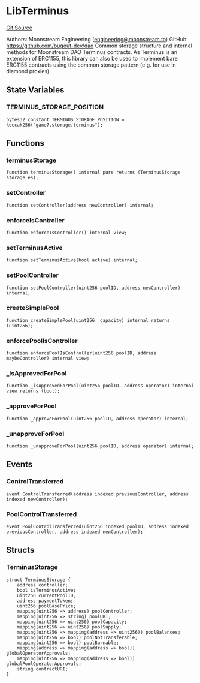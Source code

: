 # LibTerminus
[Git Source](https://github.com/G7DAO/protocol/blob/f0f83a37294cdf00eb87c0478d9db8879b5b60dc/contracts/security/terminus/LibTerminus.sol)

Authors: Moonstream Engineering (engineering@moonstream.to)
GitHub: https://github.com/bugout-dev/dao
Common storage structure and internal methods for Moonstream DAO Terminus contracts.
As Terminus is an extension of ERC1155, this library can also be used to implement bare ERC1155 contracts
using the common storage pattern (e.g. for use in diamond proxies).


## State Variables
### TERMINUS_STORAGE_POSITION

```solidity
bytes32 constant TERMINUS_STORAGE_POSITION = keccak256("game7.storage.terminus");
```


## Functions
### terminusStorage


```solidity
function terminusStorage() internal pure returns (TerminusStorage storage es);
```

### setController


```solidity
function setController(address newController) internal;
```

### enforceIsController


```solidity
function enforceIsController() internal view;
```

### setTerminusActive


```solidity
function setTerminusActive(bool active) internal;
```

### setPoolController


```solidity
function setPoolController(uint256 poolID, address newController) internal;
```

### createSimplePool


```solidity
function createSimplePool(uint256 _capacity) internal returns (uint256);
```

### enforcePoolIsController


```solidity
function enforcePoolIsController(uint256 poolID, address maybeController) internal view;
```

### _isApprovedForPool


```solidity
function _isApprovedForPool(uint256 poolID, address operator) internal view returns (bool);
```

### _approveForPool


```solidity
function _approveForPool(uint256 poolID, address operator) internal;
```

### _unapproveForPool


```solidity
function _unapproveForPool(uint256 poolID, address operator) internal;
```

## Events
### ControlTransferred

```solidity
event ControlTransferred(address indexed previousController, address indexed newController);
```

### PoolControlTransferred

```solidity
event PoolControlTransferred(uint256 indexed poolID, address indexed previousController, address indexed newController);
```

## Structs
### TerminusStorage

```solidity
struct TerminusStorage {
    address controller;
    bool isTerminusActive;
    uint256 currentPoolID;
    address paymentToken;
    uint256 poolBasePrice;
    mapping(uint256 => address) poolController;
    mapping(uint256 => string) poolURI;
    mapping(uint256 => uint256) poolCapacity;
    mapping(uint256 => uint256) poolSupply;
    mapping(uint256 => mapping(address => uint256)) poolBalances;
    mapping(uint256 => bool) poolNotTransferable;
    mapping(uint256 => bool) poolBurnable;
    mapping(address => mapping(address => bool)) globalOperatorApprovals;
    mapping(uint256 => mapping(address => bool)) globalPoolOperatorApprovals;
    string contractURI;
}
```

